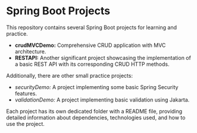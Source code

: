 # Spring Boot Projects

This repository contains several Spring Boot projects for learning and practice.

- **crudMVCDemo:** Comprehensive CRUD application with MVC architecture.
- **RESTAPI:** Another significant project showcasing the implementation of a basic REST API with its corresponding CRUD HTTP methods.

Additionally, there are other small practice projects:

- *securityDemo:* A project implementing some basic Spring Security features.
- *validationDemo:* A project implementing basic validation using Jakarta.

Each project has its own dedicated folder with a README file, providing detailed information about dependencies, technologies used, and how to use the project.
